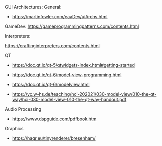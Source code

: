 GUI Architectures:
General:
- https://martinfowler.com/eaaDev/uiArchs.html

GameDev:
https://gameprogrammingpatterns.com/contents.html

Interpreters:

https://craftinginterpreters.com/contents.html


QT

- https://doc.qt.io/qt-5/qtwidgets-index.html#getting-started

- https://doc.qt.io/qt-6/model-view-programming.html
- https://doc.qt.io/qt-6/modelview.html
- https://vc.w-hs.de/teaching/hci-202021/030-model-view/010-the-qt-way/hci-030-model-view-010-the-qt-way-handout.pdf

Audio Processing
- https://www.dspguide.com/pdfbook.htm

Graphics

- https://haqr.eu/tinyrenderer/bresenham/
